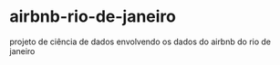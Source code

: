 # airbnb-rio-de-janeiro
projeto de ciência de dados envolvendo os dados do airbnb do rio de janeiro
